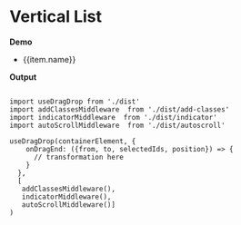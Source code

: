 # Vertical List 

<script setup>
import { ref, shallowRef, triggerRef, watch, watchEffect, reactive, customRef, onMounted, toRef, computed, defineComponent } from 'vue'
import data from './MOCK_DATA_1000.json'

import useDragDrop from './src'
import addClassesMiddleware  from './src/add-classes'
import indicatorMiddleware  from './src/indicator'
import autoScrollMiddleware  from './src/autoscroll'
import dragImageMiddleware  from './src/drag-image'
import { reorderItems }  from './src/utils'


const items = ref(data)
const container = ref(null)

onMounted(() => {
  useDragDrop(container.value, {
  dropPositionFn: ({ target, from }) => 'around' ,
  onDragEnd: ({from, to, selectedElements, position}) => {
      const index = parseInt(to.getAttribute('data-index'))
      const selectedItems = selectedElements.map((e) => items.value.find(item => item.id === e.getAttribute('data-id')))
      if (position === 'after'){
        items.value = reorderItems(items.value, selectedItems, index + 1)
      } else if (position === 'before'){
        items.value = reorderItems(items.value, selectedItems, index)
      }
  }},[addClassesMiddleware(), indicatorMiddleware(), autoScrollMiddleware(), dragImageMiddleware({minElements: 0})])
})
</script>

**Demo**

<div ref='container' style='overflow: scroll; max-height: 400px; padding-right: 10px;'>
  <ul style="margin: 0">
      <li v-for='(item, index) in items' :key='item.id' :data-id='item.id' :data-index='index'  style='margin: 0;'>
        <span  >{{item.name}} </span>
    </li>
  </ul>
</div>

<style>
span:has(+ ul) { font-weight: bold; }
[draggable="true"], .dragging{ opacity: 0.5; }
[draggable="true"] { cursor: grabbing; }
li { cursor: grab; }
@keyframes drop {
  0% { background: #999; }
  100% { background: #fff; }
}
.drop { animation: drop .35s ease; }
</style>


**Output**

```js{4}

import useDragDrop from './dist'
import addClassesMiddleware  from './dist/add-classes'
import indicatorMiddleware  from './dist/indicator'
import autoScrollMiddleware  from './dist/autoscroll'

useDragDrop(containerElement, {
    onDragEnd: ({from, to, selectedIds, position}) => {
      // transformation here
    }
  },
  [ 
   addClassesMiddleware(),
   indicatorMiddleware(), 
   autoScrollMiddleware()]
)

```
